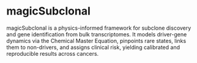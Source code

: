 # magicSubclonal
magicSubclonal is a physics-informed framework for subclone discovery and gene identification from bulk transcriptomes. It models driver-gene dynamics via the Chemical Master Equation, pinpoints rare states, links them to non-drivers, and assigns clinical risk, yielding calibrated and reproducible results across cancers.
